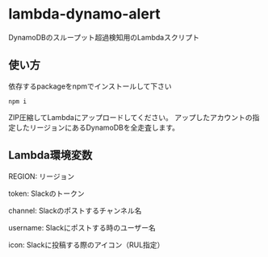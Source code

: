 # lambda-dynamo-alert
DynamoDBのスループット超過検知用のLambdaスクリプト

## 使い方
依存するpackageをnpmでインストールして下さい

```
npm i
```

ZIP圧縮してLambdaにアップロードしてください。
アップしたアカウントの指定したリージョンにあるDynamoDBを全走査します。

## Lambda環境変数

REGION: リージョン

token: Slackのトークン

channel: Slackのポストするチャンネル名

username: Slackにポストする時のユーザー名

icon: Slackに投稿する際のアイコン（RUL指定）
